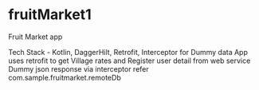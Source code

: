 # fruitMarket1

Fruit Market app

Tech Stack - Kotlin, DaggerHilt, Retrofit, Interceptor for Dummy data App uses retrofit to get Village rates and Register user detail from web service Dummy json response via interceptor refer com.sample.fruitmarket.remoteDb
